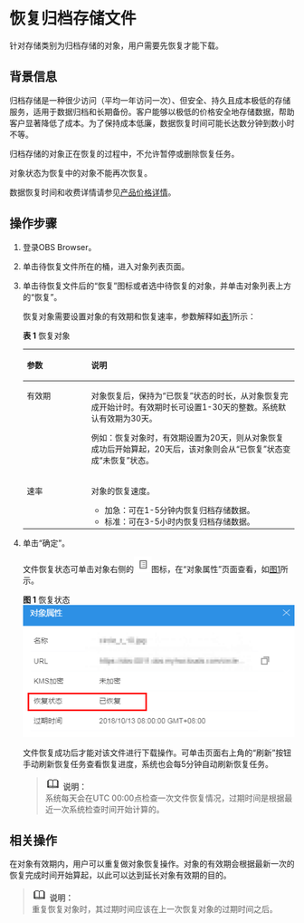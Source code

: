 # 恢复归档存储文件<a name="zh-cn_topic_0086375571"></a>

针对存储类别为归档存储的对象，用户需要先恢复才能下载。

## 背景信息<a name="sc77505e4e8f54d77be74167432ce207f"></a>

归档存储是一种很少访问（平均一年访问一次）、但安全、持久且成本极低的存储服务，适用于数据归档和长期备份。客户能够以极低的价格安全地存储数据，帮助客户显著降低了成本。为了保持成本低廉，数据恢复时间可能长达数分钟到数小时不等。

归档存储的对象正在恢复的过程中，不允许暂停或删除恢复任务。

对象状态为恢复中的对象不能再次恢复。

数据恢复时间和收费详情请参见[产品价格详情](https://support.huaweicloud.com/pro_price/index.html)。

## 操作步骤<a name="s2d1f733f72264226ae6c4e207a585caf"></a>

1.  登录OBS Browser。
2.  单击待恢复文件所在的桶，进入对象列表页面。
3.  单击待恢复文件后的“恢复”图标或者选中待恢复的对象，并单击对象列表上方的“恢复”。

    恢复对象需要设置对象的有效期和恢复速率，参数解释如[表1](#t11e13a9301aa4729b85b9e6a3f461360)所示：

    **表 1**  恢复对象

    <a name="t11e13a9301aa4729b85b9e6a3f461360"></a>
    <table><thead align="left"><tr id="zh-cn_topic_0129289085_row20202933164622"><th class="cellrowborder" valign="top" width="23.68%" id="mcps1.2.3.1.1"><p id="zh-cn_topic_0129289085_p25824852164622"><a name="zh-cn_topic_0129289085_p25824852164622"></a><a name="zh-cn_topic_0129289085_p25824852164622"></a>参数</p>
    </th>
    <th class="cellrowborder" valign="top" width="76.32%" id="mcps1.2.3.1.2"><p id="zh-cn_topic_0129289085_p11438256164622"><a name="zh-cn_topic_0129289085_p11438256164622"></a><a name="zh-cn_topic_0129289085_p11438256164622"></a>说明</p>
    </th>
    </tr>
    </thead>
    <tbody><tr id="zh-cn_topic_0129289085_row63287564164622"><td class="cellrowborder" valign="top" width="23.68%" headers="mcps1.2.3.1.1 "><p id="zh-cn_topic_0129289085_p26019055164622"><a name="zh-cn_topic_0129289085_p26019055164622"></a><a name="zh-cn_topic_0129289085_p26019055164622"></a>有效期</p>
    </td>
    <td class="cellrowborder" valign="top" width="76.32%" headers="mcps1.2.3.1.2 "><p id="zh-cn_topic_0129289085_p27168719164622"><a name="zh-cn_topic_0129289085_p27168719164622"></a><a name="zh-cn_topic_0129289085_p27168719164622"></a>对象恢复后，保持为“已恢复”状态的时长，从对象恢复完成开始计时。有效期时长可设置1-30天的整数。系统默认有效期为30天。</p>
    <p id="zh-cn_topic_0129289085_p43191881164622"><a name="zh-cn_topic_0129289085_p43191881164622"></a><a name="zh-cn_topic_0129289085_p43191881164622"></a>例如：恢复对象时，有效期设置为20天，则从对象恢复成功后开始算起，20天后，该对象则会从“已恢复”状态变成“未恢复”状态。</p>
    </td>
    </tr>
    <tr id="zh-cn_topic_0129289085_row53182611164622"><td class="cellrowborder" valign="top" width="23.68%" headers="mcps1.2.3.1.1 "><p id="zh-cn_topic_0129289085_p12824228164622"><a name="zh-cn_topic_0129289085_p12824228164622"></a><a name="zh-cn_topic_0129289085_p12824228164622"></a>速率</p>
    </td>
    <td class="cellrowborder" valign="top" width="76.32%" headers="mcps1.2.3.1.2 "><p id="zh-cn_topic_0129289085_p32129513164622"><a name="zh-cn_topic_0129289085_p32129513164622"></a><a name="zh-cn_topic_0129289085_p32129513164622"></a>对象的恢复速度。</p>
    <a name="zh-cn_topic_0129289085_ul20730162164622"></a><a name="zh-cn_topic_0129289085_ul20730162164622"></a><ul id="zh-cn_topic_0129289085_ul20730162164622"><li>加急：可在1-5分钟内恢复归档存储数据。</li><li>标准：可在3-5小时内恢复归档存储数据。</li></ul>
    </td>
    </tr>
    </tbody>
    </table>

4.  单击“确定”。

    文件恢复状态可单击对象右侧的![](figures/zh-cn_image_0129289086.png)图标，在“对象属性”页面查看，如[图1](#fe014653c9d364bf3999772d96d998638)所示。

    **图 1**  恢复状态<a name="fe014653c9d364bf3999772d96d998638"></a>  
    ![](figures/恢复状态.png "恢复状态")

    文件恢复成功后才能对该文件进行下载操作。可单击页面右上角的“刷新”按钮手动刷新恢复任务查看恢复进度，系统也会每5分钟自动刷新恢复任务。

    >![](public_sys-resources/icon-note.gif) **说明：**   
    >系统每天会在UTC 00:00点检查一次文件恢复情况，过期时间是根据最近一次系统检查时间开始计算的。  


## 相关操作<a name="s62e59e087d6c49fb99d881ecaa584564"></a>

在对象有效期内，用户可以重复做对象恢复操作。对象的有效期会根据最新一次的恢复完成时间开始算起，以此可以达到延长对象有效期的目的。

>![](public_sys-resources/icon-note.gif) **说明：**   
>重复恢复对象时，其过期时间应该在上一次恢复对象的过期时间之后。  

